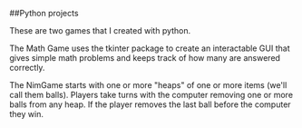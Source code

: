 ##Python projects

These are two games that I created with python. 

The Math Game uses the tkinter package to create an interactable GUI that gives simple math problems and keeps track of how many are answered correctly. 

The NimGame starts with one or more "heaps" of one or more items (we'll call them balls). Players take turns with the computer removing one or more balls from any heap. If the player removes the last ball before the computer they win.

